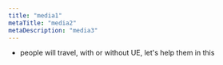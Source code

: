 ```yaml
---
title: "media1"
metaTitle: "media2"
metaDescription: "media3"
---
```


* people will travel, with or without UE, let's help them in this